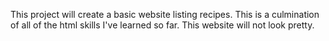 This project will create a basic website listing recipes. 
This is a culmination of all of the html skills I've learned so far. 
This website will not look pretty.